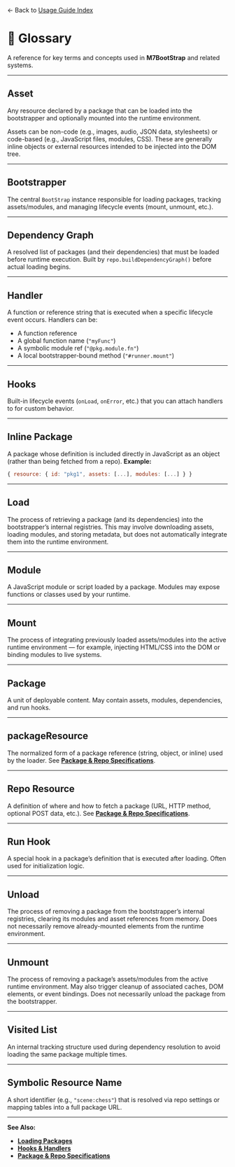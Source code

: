 ← Back to [Usage Guide Index](TOC.md)

# 📖 Glossary

A reference for key terms and concepts used in **M7BootStrap** and related systems.

---

## **Asset**

Any resource declared by a package that can be loaded into the bootstrapper and optionally mounted into the runtime environment.

Assets can be non-code (e.g., images, audio, JSON data, stylesheets) or code-based (e.g., JavaScript files, modules, CSS).
These are generally inline objects or external resources intended to be injected into the DOM tree.

---

## **Bootstrapper**

The central `BootStrap` instance responsible for loading packages, tracking assets/modules, and managing lifecycle events (mount, unmount, etc.).

---

## **Dependency Graph**

A resolved list of packages (and their dependencies) that must be loaded before runtime execution.
Built by `repo.buildDependencyGraph()` before actual loading begins.

---

## **Handler**

A function or reference string that is executed when a specific lifecycle event occurs.
Handlers can be:

* A function reference
* A global function name (`"myFunc"`)
* A symbolic module ref (`"@pkg.module.fn"`)
* A local bootstrapper-bound method (`"#runner.mount"`)

---

## **Hooks**

Built-in lifecycle events (`onLoad`, `onError`, etc.) that you can attach handlers to for custom behavior.

---

## **Inline Package**

A package whose definition is included directly in JavaScript as an object (rather than being fetched from a repo).
**Example:**

```js
{ resource: { id: "pkg1", assets: [...], modules: [...] } }
```

---

## **Load**

The process of retrieving a package (and its dependencies) into the bootstrapper’s internal registries.
This may involve downloading assets, loading modules, and storing metadata, but does not automatically integrate them into the runtime environment.

---

## **Module**

A JavaScript module or script loaded by a package.
Modules may expose functions or classes used by your runtime.

---

## **Mount**

The process of integrating previously loaded assets/modules into the active runtime environment — for example, injecting HTML/CSS into the DOM or binding modules to live systems.

---

## **Package**

A unit of deployable content.
May contain assets, modules, dependencies, and run hooks.

---

## **packageResource**

The normalized form of a package reference (string, object, or inline) used by the loader.
See **[Package & Repo Specifications](PACKAGE_SPECIFICATIONS.md)**.

---

## **Repo Resource**

A definition of where and how to fetch a package (URL, HTTP method, optional POST data, etc.).
See **[Package & Repo Specifications](PACKAGE_SPECIFICATIONS.md)**.

---

## **Run Hook**

A special hook in a package’s definition that is executed after loading.
Often used for initialization logic.

---
## **Unload**

The process of removing a package from the bootstrapper’s internal registries, clearing its modules and asset references from memory.
Does not necessarily remove already-mounted elements from the runtime environment.

---

## **Unmount**

The process of removing a package’s assets/modules from the active runtime environment.
May also trigger cleanup of associated caches, DOM elements, or event bindings.
Does not necessarily unload the package from the bootstrapper.

---

## **Visited List**

An internal tracking structure used during dependency resolution to avoid loading the same package multiple times.

---

## **Symbolic Resource Name**

A short identifier (e.g., `"scene:chess"`) that is resolved via repo settings or mapping tables into a full package URL.

---

**See Also:**

* **[Loading Packages](LOADING_PACKAGES.md)**
* **[Hooks & Handlers](HOOKS_AND_HANDLERS.md)**
* **[Package & Repo Specifications](PACKAGE_SPECIFICATIONS.md)**
